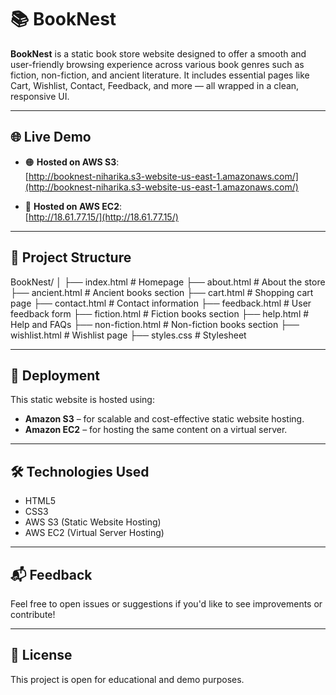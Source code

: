 # 📚 BookNest

 **BookNest** is a static book store website designed to offer a smooth and user-friendly browsing experience across various book genres such as fiction, non-fiction, and ancient literature. It includes essential pages like Cart, Wishlist, Contact, Feedback, and more — all wrapped in a clean, responsive UI.

---

## 🌐 Live Demo

- 🟠 **Hosted on AWS S3**:  
  [http://booknest-niharika.s3-website-us-east-1.amazonaws.com/](http://booknest-niharika.s3-website-us-east-1.amazonaws.com/)

- 🔵 **Hosted on AWS EC2**:  
  [http://18.61.77.15/](http://18.61.77.15/)

---

## 📁 Project Structure

BookNest/
│
├── index.html # Homepage
├── about.html # About the store
├── ancient.html # Ancient books section
├── cart.html # Shopping cart page
├── contact.html # Contact information
├── feedback.html # User feedback form
├── fiction.html # Fiction books section
├── help.html # Help and FAQs
├── non-fiction.html # Non-fiction books section
├── wishlist.html # Wishlist page
├── styles.css # Stylesheet


---

## 🚀 Deployment

This static website is hosted using:

- **Amazon S3** – for scalable and cost-effective static website hosting.
- **Amazon EC2** – for hosting the same content on a virtual server.

---

## 🛠️ Technologies Used

- HTML5  
- CSS3  
- AWS S3 (Static Website Hosting)  
- AWS EC2 (Virtual Server Hosting)

---

## 📬 Feedback

Feel free to open issues or suggestions if you'd like to see improvements or contribute!

---

## 📄 License

This project is open for educational and demo purposes.

